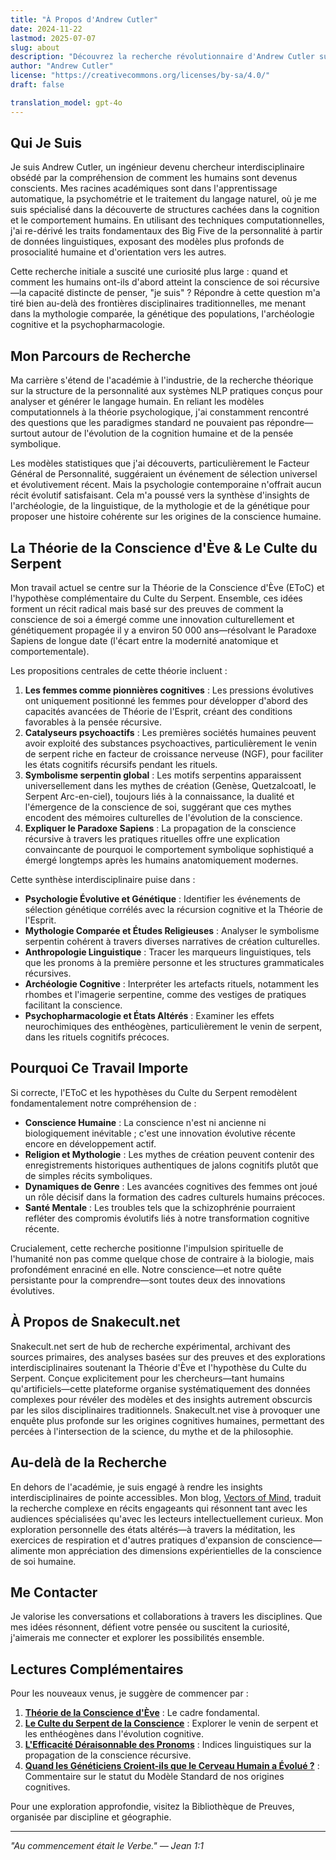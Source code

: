 ```yaml
---
title: "À Propos d'Andrew Cutler"
date: 2024-11-22
lastmod: 2025-07-07
slug: about
description: "Découvrez la recherche révolutionnaire d'Andrew Cutler sur la Théorie de la Conscience d'Ève, l'hypothèse du Culte du Serpent, et l'histoire d'origine derrière Snakecult.net."
author: "Andrew Cutler"
license: "https://creativecommons.org/licenses/by-sa/4.0/"
draft: false

translation_model: gpt-4o
---
```


## Qui Je Suis

Je suis Andrew Cutler, un ingénieur devenu chercheur interdisciplinaire obsédé par la compréhension de comment les humains sont devenus conscients. Mes racines académiques sont dans l'apprentissage automatique, la psychométrie et le traitement du langage naturel, où je me suis spécialisé dans la découverte de structures cachées dans la cognition et le comportement humains. En utilisant des techniques computationnelles, j'ai re-dérivé les traits fondamentaux des Big Five de la personnalité à partir de données linguistiques, exposant des modèles plus profonds de prosocialité humaine et d'orientation vers les autres.

Cette recherche initiale a suscité une curiosité plus large : quand et comment les humains ont-ils d'abord atteint la conscience de soi récursive—la capacité distincte de penser, "je suis" ? Répondre à cette question m'a tiré bien au-delà des frontières disciplinaires traditionnelles, me menant dans la mythologie comparée, la génétique des populations, l'archéologie cognitive et la psychopharmacologie.

## Mon Parcours de Recherche

Ma carrière s'étend de l'académie à l'industrie, de la recherche théorique sur la structure de la personnalité aux systèmes NLP pratiques conçus pour analyser et générer le langage humain. En reliant les modèles computationnels à la théorie psychologique, j'ai constamment rencontré des questions que les paradigmes standard ne pouvaient pas répondre—surtout autour de l'évolution de la cognition humaine et de la pensée symbolique.

Les modèles statistiques que j'ai découverts, particulièrement le Facteur Général de Personnalité, suggéraient un événement de sélection universel et évolutivement récent. Mais la psychologie contemporaine n'offrait aucun récit évolutif satisfaisant. Cela m'a poussé vers la synthèse d'insights de l'archéologie, de la linguistique, de la mythologie et de la génétique pour proposer une histoire cohérente sur les origines de la conscience humaine.

## La Théorie de la Conscience d'Ève & Le Culte du Serpent

Mon travail actuel se centre sur la Théorie de la Conscience d'Ève (EToC) et l'hypothèse complémentaire du Culte du Serpent. Ensemble, ces idées forment un récit radical mais basé sur des preuves de comment la conscience de soi a émergé comme une innovation culturellement et génétiquement propagée il y a environ 50 000 ans—résolvant le Paradoxe Sapiens de longue date (l'écart entre la modernité anatomique et comportementale).

Les propositions centrales de cette théorie incluent :

1. **Les femmes comme pionnières cognitives** : Les pressions évolutives ont uniquement positionné les femmes pour développer d'abord des capacités avancées de Théorie de l'Esprit, créant des conditions favorables à la pensée récursive.
2. **Catalyseurs psychoactifs** : Les premières sociétés humaines peuvent avoir exploité des substances psychoactives, particulièrement le venin de serpent riche en facteur de croissance nerveuse (NGF), pour faciliter les états cognitifs récursifs pendant les rituels.
3. **Symbolisme serpentin global** : Les motifs serpentins apparaissent universellement dans les mythes de création (Genèse, Quetzalcoatl, le Serpent Arc-en-ciel), toujours liés à la connaissance, la dualité et l'émergence de la conscience de soi, suggérant que ces mythes encodent des mémoires culturelles de l'évolution de la conscience.
4. **Expliquer le Paradoxe Sapiens** : La propagation de la conscience récursive à travers les pratiques rituelles offre une explication convaincante de pourquoi le comportement symbolique sophistiqué a émergé longtemps après les humains anatomiquement modernes.

Cette synthèse interdisciplinaire puise dans :

- **Psychologie Évolutive et Génétique** : Identifier les événements de sélection génétique corrélés avec la récursion cognitive et la Théorie de l'Esprit.
- **Mythologie Comparée et Études Religieuses** : Analyser le symbolisme serpentin cohérent à travers diverses narratives de création culturelles.
- **Anthropologie Linguistique** : Tracer les marqueurs linguistiques, tels que les pronoms à la première personne et les structures grammaticales récursives.
- **Archéologie Cognitive** : Interpréter les artefacts rituels, notamment les rhombes et l'imagerie serpentine, comme des vestiges de pratiques facilitant la conscience.
- **Psychopharmacologie et États Altérés** : Examiner les effets neurochimiques des enthéogènes, particulièrement le venin de serpent, dans les rituels cognitifs précoces.

## Pourquoi Ce Travail Importe

Si correcte, l'EToC et les hypothèses du Culte du Serpent remodèlent fondamentalement notre compréhension de :

- **Conscience Humaine** : La conscience n'est ni ancienne ni biologiquement inévitable ; c'est une innovation évolutive récente encore en développement actif.
- **Religion et Mythologie** : Les mythes de création peuvent contenir des enregistrements historiques authentiques de jalons cognitifs plutôt que de simples récits symboliques.
- **Dynamiques de Genre** : Les avancées cognitives des femmes ont joué un rôle décisif dans la formation des cadres culturels humains précoces.
- **Santé Mentale** : Les troubles tels que la schizophrénie pourraient refléter des compromis évolutifs liés à notre transformation cognitive récente.

Crucialement, cette recherche positionne l'impulsion spirituelle de l'humanité non pas comme quelque chose de contraire à la biologie, mais profondément enraciné en elle. Notre conscience—et notre quête persistante pour la comprendre—sont toutes deux des innovations évolutives.

## À Propos de Snakecult.net

Snakecult.net sert de hub de recherche expérimental, archivant des sources primaires, des analyses basées sur des preuves et des explorations interdisciplinaires soutenant la Théorie d'Ève et l'hypothèse du Culte du Serpent. Conçue explicitement pour les chercheurs—tant humains qu'artificiels—cette plateforme organise systématiquement des données complexes pour révéler des modèles et des insights autrement obscurcis par les silos disciplinaires traditionnels. Snakecult.net vise à provoquer une enquête plus profonde sur les origines cognitives humaines, permettant des percées à l'intersection de la science, du mythe et de la philosophie.

## Au-delà de la Recherche

En dehors de l'académie, je suis engagé à rendre les insights interdisciplinaires de pointe accessibles. Mon blog, [Vectors of Mind](https://vectorsofmind.com), traduit la recherche complexe en récits engageants qui résonnent tant avec les audiences spécialisées qu'avec les lecteurs intellectuellement curieux. Mon exploration personnelle des états altérés—à travers la méditation, les exercices de respiration et d'autres pratiques d'expansion de conscience—alimente mon appréciation des dimensions expérientielles de la conscience de soi humaine.

## Me Contacter

Je valorise les conversations et collaborations à travers les disciplines. Que mes idées résonnent, défient votre pensée ou suscitent la curiosité, j'aimerais me connecter et explorer les possibilités ensemble.

## Lectures Complémentaires

Pour les nouveaux venus, je suggère de commencer par :

1. **[Théorie de la Conscience d'Ève](https://www.vectorsofmind.com/p/eve-theory-of-consciousness-v3)** : Le cadre fondamental.
2. **[Le Culte du Serpent de la Conscience](https://www.vectorsofmind.com/p/the-snake-cult-of-consciousness)** : Explorer le venin de serpent et les enthéogènes dans l'évolution cognitive.
3. **[L'Efficacité Déraisonnable des Pronoms](https://www.vectorsofmind.com/p/the-unreasonable-effectiveness-of)** : Indices linguistiques sur la propagation de la conscience récursive.
4. **[Quand les Généticiens Croient-ils que le Cerveau Humain a Évolué ?](https://www.vectorsofmind.com/p/when-do-geneticists-believe-the-human)** : Commentaire sur le statut du Modèle Standard de nos origines cognitives.

Pour une exploration approfondie, visitez la Bibliothèque de Preuves, organisée par discipline et géographie.

---

*"Au commencement était le Verbe." — Jean 1:1* 